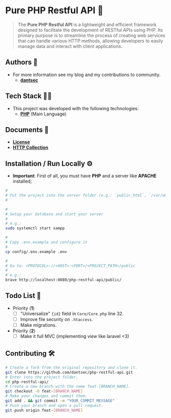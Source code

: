 # Pure PHP Restful API 🚀

> The **Pure PHP Restful API** is a lightweight and efficient framework designed to facilitate the development of RESTful APIs using PHP. Its primary purpose is to streamline the process of creating web services that can handle various HTTP methods, allowing developers to easily manage data and interact with client applications.

## Authors 👥

- For more information see my blog and my contributions to community.
  - [**dantsec**](https://www.github.com/dantsec)

## Tech Stack 🧑‍💻

- This project was developed with the following technologies:
  - [**PHP**](https://www.php.net/) (Main Language)

## Documents 📂

- [**License**](./LICENSE)
- [**HTTP Collection**](./docs/php-api-collection/)

## Installation / Run Locally ⚙️

- **Important**: First of all, you must have **PHP** and a server like **APACHE** installed;

```bash
#
# Put the project into the server folder (e.g.: `public_html`, `/var/www/html`)
#

#
# Setup your database and start your server
#
# e.g.:
sudo systemctl start xampp

#
# Copy .env.example and configure it
#
cp config/.env.example .env

#
# Go to: <PROTOCOL>://<HOST>:<PORT>/<PROJECT_PATH>/public
#
# e.g.:
brave http://localhost:8080/php-restful-api/public/
```

## Todo List 📌

- Priority (**1**)
    - [ ] "Universalize" `{id}` field in `Core/Core.php` line 32.
    - [ ] Improve file security on `.htaccess`.
    - [ ] Make migrations.
- Priority (**2**)
    - [ ] Make it full MVC (implementing _view_ like laravel <3)

## Contributing 🛠️

```bash
# Create a fork from the original repository and clone it.
git clone https://github.com/dantsec/php-restful-api.git
# Enter into the project folder.
cd php-restful-api/
# Create a new branch with the name feat-[BRANCH_NAME].
git checkout -b feat-[BRANCH_NAME]
# Make your changes and commit them.
git add . && git commit -m "YOUR_COMMIT_MESSAGE"
# Push your branch and open a pull request.
git push origin feat-[BRANCH_NAME]
```
